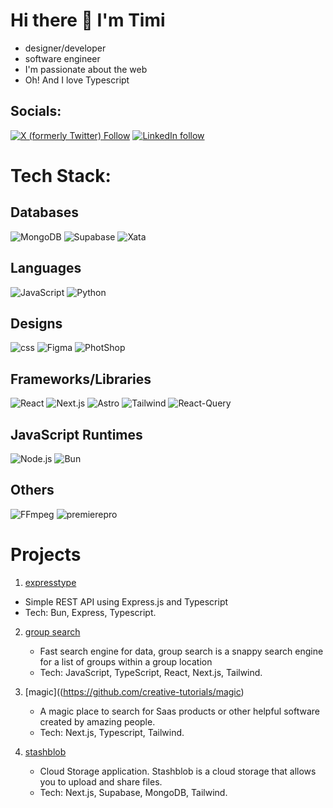 # Hi there 👋 I'm Timi

- designer/developer
- software engineer
- I'm passionate about the web
- Oh! And I love Typescript



## Socials:

[![X (formerly Twitter) Follow](https://img.shields.io/twitter/follow/timi_networks?style=for-the-badge&logo=x&labelColor=black&link=https%3A%2F%2Ftwitter.com%2Ftimi_networks)](https://twitter.com/timi_networks) [![LinkedIn follow](https://img.shields.io/badge/LinkedIn-Follow-black?style=for-the-badge&logo=linkedin&labelColor=black&link=https%3A%2F%2Fwww.linkedin.com%2Fin%2Ftreasure-alekhojie%2F)](https://www.linkedin.com/in/treasure-alekhojie/)






# Tech Stack:

## Databases
![MongoDB](https://img.shields.io/badge/MongoDB-%23000000?style=for-the-badge&logo=mongodb) ![Supabase](https://img.shields.io/badge/Supabase-%23000000?style=for-the-badge&logo=supabase) ![Xata](https://img.shields.io/badge/Xata-%23000000?style=for-the-badge&logo=xata)

## Languages
![JavaScript](https://img.shields.io/badge/Javascript-%23000000?style=for-the-badge&logo=javascript) ![Python](https://img.shields.io/badge/Python-%23000000?style=for-the-badge&logo=python)

## Designs
![css](https://img.shields.io/badge/css-%23000000?style=for-the-badge&logo=css3) ![Figma](https://img.shields.io/badge/Figma-%23000000?style=for-the-badge&logo=figma) ![PhotShop](https://img.shields.io/badge/Photoshop-%23000000?style=for-the-badge&logo=adobe-photoshop)

## Frameworks/Libraries
![React](https://img.shields.io/badge/React-%23000000?style=for-the-badge&logo=react) ![Next.js](https://img.shields.io/badge/Next.js-%23000000?style=for-the-badge&logo=next.js) ![Astro](https://img.shields.io/badge/Astro-%23000000?style=for-the-badge&logo=astro) ![Tailwind](https://img.shields.io/badge/Tailwind-%23000000?style=for-the-badge&logo=tailwindcss) ![React-Query](https://img.shields.io/badge/React-Query-%23000000?style=for-the-badge&logo=react-query)

## JavaScript Runtimes
![Node.js](https://img.shields.io/badge/Node.js-%23000000?style=for-the-badge&logo=node.js) ![Bun](https://img.shields.io/badge/Bun-%23000000?style=for-the-badge&logo=bun)

## Others
![FFmpeg](https://img.shields.io/badge/FFmpeg-%23000000?style=for-the-badge&logo=ffmpeg) ![premierepro](https://img.shields.io/badge/PremierPro-%23000000?style=for-the-badge&logo=adobe-premiere-pro)




# Projects

1. [expresstype](https://github.com/creative-tutorials/expresstype.v2)

  - Simple REST API using Express.js and Typescript
  - Tech: Bun, Express, Typescript.

2. [group search](https://github.com/creative-tutorials/group-search)

   - Fast search engine for data, group search is a snappy search engine for a list of groups within a group location
   - Tech: JavaScript, TypeScript, React, Next.js, Tailwind.

3. [magic]((https://github.com/creative-tutorials/magic)

   - A magic place to search for Saas products or other helpful software created by amazing people.
   - Tech: Next.js, Typescript, Tailwind.
  
4. [stashblob](https://github.com/creative-tutorials/stashblob)

   - Cloud Storage application. Stashblob is a cloud storage that allows you to upload and share files.
   - Tech: Next.js, Supabase, MongoDB, Tailwind.


<!-- Changes regularly --> 

<!-- Proudly created with GPRM ( https://gprm.itsvg.in ) -->



